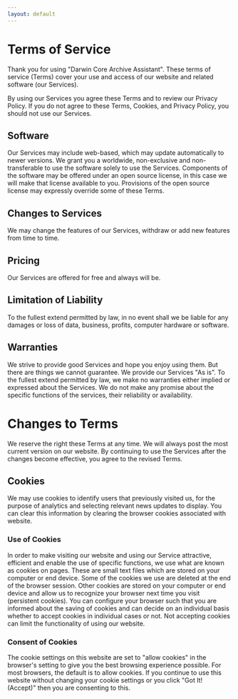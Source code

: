 ```yaml
---
layout: default 
---
```


# Terms of Service
Thank you for using "Darwin Core Archive Assistant". These terms of service (Terms) cover your use and access of our website and related software (our Services).

By using our Services you agree these Terms and to review our Privacy Policy. If you do not agree to these Terms, Cookies, and Privacy Policy, you should not use our Services.

## Software
Our Services may include web-based, which may update automatically to newer versions. We grant you a worldwide, non-exclusive and non-transferable to use the software solely to use the Services. Components of the software may be offered under an open source license, in this case we will make that license available to you. Provisions of the open source license may expressly override some of these Terms.

## Changes to Services
We may change the features of our Services, withdraw or add new features from time to time.

## Pricing
Our Services are offered for free and always will be.

## Limitation of Liability
To the fullest extend permitted by law, in no event shall we be liable for any damages or loss of data, business, profits, computer hardware or software.

## Warranties
We strive to provide good Services and hope you enjoy using them. But there are things we cannot guarantee. We provide our Services "As is". To the fullest extend permitted by law, we make no warranties either implied or expressed about the Services. We do not make any promise about the specific functions of the services, their reliability or availability.

# Changes to Terms
We reserve the right these Terms at any time. We will always post the most current version on our website. By continuing to use the Services after the changes become effective, you agree to the revised Terms.

## Cookies
We may use cookies to identify users that previously visited us, for the purpose of analytics and selecting relevant news updates to display. You can clear this information by clearing the browser cookies associated with website.

### Use of Cookies
In order to make visiting our website and using our Service attractive, efficient and enable the use of specific functions, we use what are known as cookies on pages.
These are small text files which are stored on your computer or end device. Some of the cookies we use are deleted at the end of the browser session. Other cookies are stored on your computer or end device and allow us to recognize your browser next time you visit (persistent cookies). You can configure your browser such that you are informed about the saving of cookies and can decide on an individual basis whether to accept cookies in individual cases or not. Not accepting cookies can limit the functionality of using our website.

### Consent of Cookies
The cookie settings on this website are set to "allow cookies" in the browser's setting to give you the best browsing experience possible. For most browsers, the default is to allow cookies.
If you continue to use this website without changing your cookie settings or you click "Got It! (Accept)" then you are consenting to this.